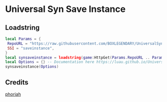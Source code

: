 # Universal Syn Save Instance
## Loadstring
```lua
local Params = {
 RepoURL = "https://raw.githubusercontent.com/BOXLEGENDARY/UniversalSynSaveInstance/main/",
 SSI = "saveinstance",
}
local synsaveinstance = loadstring(game:HttpGet(Params.RepoURL .. Params.SSI .. ".luau", true), Params.SSI)()
local Options = {} -- Documentation here https://luau.github.io/UniversalSynSaveInstance/api/SynSaveInstance
synsaveinstance(Options)
```
## Credits
[phoriah](https://github.com/luau/UniversalSynSaveInstance)
